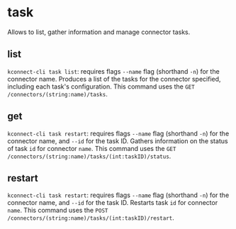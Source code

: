 # task

Allows to list, gather information and manage connector tasks.

## list

`kconnect-cli task list`: requires flags `--name` flag (shorthand `-n`) for the connector name. Produces a list of the tasks for the connector specified, including each task's configuration. This command uses the `GET /connectors/(string:name)/tasks`.

## get

`kconnect-cli task restart`: requires flags `--name` flag (shorthand `-n`) for the connector name, and `--id` for the task ID. Gathers information on the status of task `id` for connector `name`. This command uses the `GET /connectors/(string:name)/tasks/(int:taskID)/status`.

## restart

`kconnect-cli task restart`: requires flags `--name` flag (shorthand `-n`) for the connector name, and `--id` for the task ID. Restarts task `id` for connector `name`. This command uses the `POST /connectors/(string:name)/tasks/(int:taskID)/restart`.
